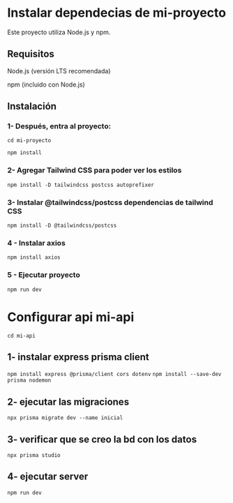 # Instalar dependecias de mi-proyecto 

Este proyecto utiliza Node.js y npm.

## Requisitos

Node.js (versión LTS recomendada)

npm (incluido con Node.js)

## Instalación

### 1- Después, entra al proyecto:
`cd mi-proyecto`

`npm install`


### 2- Agregar Tailwind CSS  para poder ver los estilos

`npm install -D tailwindcss postcss autoprefixer`


### 3- Instalar @tailwindcss/postcss dependencias de tailwind CSS

`npm install -D @tailwindcss/postcss`

### 4 - Instalar axios
`npm install axios`

### 5 - Ejecutar proyecto
`npm run dev`



# Configurar api mi-api
`cd mi-api`

## 1- instalar express prisma client
`npm install express @prisma/client cors dotenv`
`npm install --save-dev prisma nodemon`
## 2- ejecutar las migraciones
`npx prisma migrate dev --name inicial`
## 3- verificar que se creo la bd con los datos
`npx prisma studio`
## 4- ejecutar server
`npm run dev`
